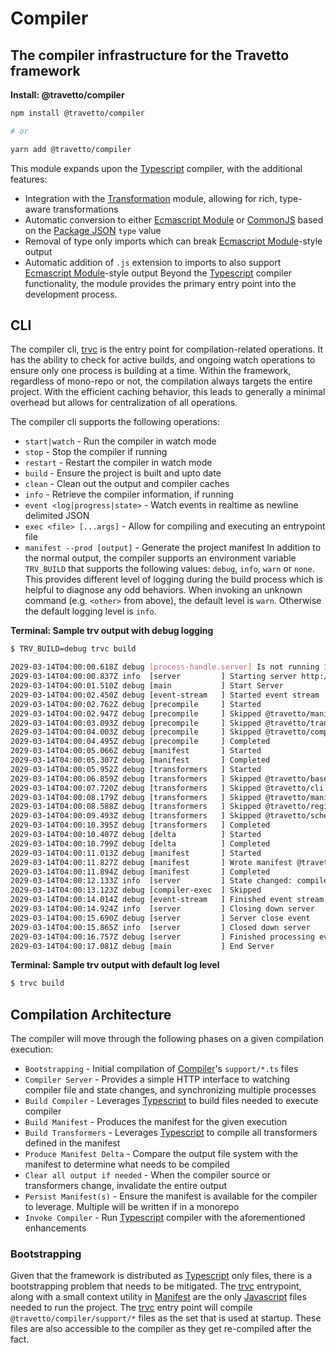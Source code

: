 <!-- This file was generated by @travetto/doc and should not be modified directly -->
<!-- Please modify https://github.com/travetto/travetto/tree/main/module/compiler/DOC.tsx and execute "npx trv doc" to rebuild -->
# Compiler

## The compiler infrastructure for the Travetto framework

**Install: @travetto/compiler**
```bash
npm install @travetto/compiler

# or

yarn add @travetto/compiler
```

This module expands upon the [Typescript](https://typescriptlang.org) compiler, with the additional features:
   *  Integration with the [Transformation](https://github.com/travetto/travetto/tree/main/module/transformer#readme "Functionality for AST transformations, with transformer registration, and general utils") module, allowing for rich, type-aware transformations
   *  Automatic conversion to either [Ecmascript Module](https://nodejs.org/api/esm.html) or [CommonJS](https://nodejs.org/api/modules.html) based on the [Package JSON](https://docs.npmjs.com/cli/v9/configuring-npm/package-json) `type` value
   *  Removal of type only imports which can break [Ecmascript Module](https://nodejs.org/api/esm.html)-style output
   *  Automatic addition of `.js` extension to imports to also support  [Ecmascript Module](https://nodejs.org/api/esm.html)-style output
Beyond the [Typescript](https://typescriptlang.org) compiler functionality, the module provides the primary entry point into the development process.

## CLI
The compiler cli, [trvc](https://github.com/travetto/travetto/tree/main/module/compiler/bin/trvc.js#L4) is the entry point for compilation-related operations. It has the ability to check for active builds, and ongoing watch operations to ensure only one process is building at a time.  Within the framework, regardless of mono-repo or not, the compilation always targets the entire project.  With the efficient caching behavior, this leads to generally a minimal overhead but allows for centralization of all operations. 

The compiler cli supports the following operations:
   *  `start|watch` - Run the compiler in watch mode
   *  `stop` - Stop the compiler if running
   *  `restart` - Restart the compiler in watch mode
   *  `build` - Ensure the project is built and upto date
   *  `clean` - Clean out the output and compiler caches
   *  `info` - Retrieve the compiler information, if running
   *  `event <log|progress|state>` - Watch events in realtime as newline delimited JSON
   *  `exec <file> [...args]` - Allow for compiling and executing an entrypoint file
   *  `manifest --prod [output]` - Generate the project manifest
In addition to the normal output, the compiler supports an environment variable `TRV_BUILD` that supports the following values: `debug`, `info`, `warn` or `none`.  This provides different level of logging during the build process which is helpful to diagnose any odd behaviors.  When invoking an unknown command (e.g. `<other>` from above), the default level is `warn`.  Otherwise the default logging level is `info`.

**Terminal: Sample trv output with debug logging**
```bash
$ TRV_BUILD=debug trvc build

2029-03-14T04:00:00.618Z debug [process-handle.server] Is not running 16488
2029-03-14T04:00:00.837Z info  [server         ] Starting server http://127.0.0.1:25539
2029-03-14T04:00:01.510Z debug [main           ] Start Server
2029-03-14T04:00:02.450Z debug [event-stream   ] Started event stream
2029-03-14T04:00:02.762Z debug [precompile     ] Started
2029-03-14T04:00:02.947Z debug [precompile     ] Skipped @travetto/manifest
2029-03-14T04:00:03.093Z debug [precompile     ] Skipped @travetto/transformer
2029-03-14T04:00:04.003Z debug [precompile     ] Skipped @travetto/compiler
2029-03-14T04:00:04.495Z debug [precompile     ] Completed
2029-03-14T04:00:05.066Z debug [manifest       ] Started
2029-03-14T04:00:05.307Z debug [manifest       ] Completed
2029-03-14T04:00:05.952Z debug [transformers   ] Started
2029-03-14T04:00:06.859Z debug [transformers   ] Skipped @travetto/base
2029-03-14T04:00:07.720Z debug [transformers   ] Skipped @travetto/cli
2029-03-14T04:00:08.179Z debug [transformers   ] Skipped @travetto/manifest
2029-03-14T04:00:08.588Z debug [transformers   ] Skipped @travetto/registry
2029-03-14T04:00:09.493Z debug [transformers   ] Skipped @travetto/schema
2029-03-14T04:00:10.395Z debug [transformers   ] Completed
2029-03-14T04:00:10.407Z debug [delta          ] Started
2029-03-14T04:00:10.799Z debug [delta          ] Completed
2029-03-14T04:00:11.013Z debug [manifest       ] Started
2029-03-14T04:00:11.827Z debug [manifest       ] Wrote manifest @travetto-doc/compiler
2029-03-14T04:00:11.894Z debug [manifest       ] Completed
2029-03-14T04:00:12.133Z info  [server         ] State changed: compile-end
2029-03-14T04:00:13.123Z debug [compiler-exec  ] Skipped
2029-03-14T04:00:14.014Z debug [event-stream   ] Finished event stream
2029-03-14T04:00:14.924Z info  [server         ] Closing down server
2029-03-14T04:00:15.690Z debug [server         ] Server close event
2029-03-14T04:00:15.865Z info  [server         ] Closed down server
2029-03-14T04:00:16.757Z debug [server         ] Finished processing events
2029-03-14T04:00:17.081Z debug [main           ] End Server
```

**Terminal: Sample trv output with default log level**
```bash
$ trvc build
```

## Compilation Architecture
The compiler will move through the following phases on a given compilation execution:
   *  `Bootstrapping` - Initial compilation of [Compiler](https://github.com/travetto/travetto/tree/main/module/compiler#readme "The compiler infrastructure for the Travetto framework")'s `support/*.ts` files
   *  `Compiler Server` - Provides a simple HTTP interface to watching compiler file and state changes, and synchronizing multiple processes
   *  `Build Compiler` - Leverages [Typescript](https://typescriptlang.org) to build files needed to execute compiler
   *  `Build Manifest` - Produces the manifest for the given execution
   *  `Build Transformers` - Leverages [Typescript](https://typescriptlang.org) to compile all transformers defined in the manifest
   *  `Produce Manifest Delta` - Compare the output file system with the manifest to determine what needs to be compiled
   *  `Clear all output if needed` - When the compiler source or transformers change, invalidate the entire output
   *  `Persist Manifest(s)` - Ensure the manifest is available for the compiler to leverage. Multiple will be written if in a monorepo
   *  `Invoke Compiler` - Run [Typescript](https://typescriptlang.org) compiler with the aforementioned enhancements

### Bootstrapping
Given that the framework is distributed as [Typescript](https://typescriptlang.org) only files, there is a bootstrapping problem that needs to be mitigated.  The [trvc](https://github.com/travetto/travetto/tree/main/module/compiler/bin/trvc.js#L4) entrypoint, along with a small context utility in [Manifest](https://github.com/travetto/travetto/tree/main/module/manifest#readme "Support for project indexing, manifesting, along with file watching") are the only [Javascript](https://developer.mozilla.org/en-US/docs/Web/JavaScript) files needed to run the project.  The [trvc](https://github.com/travetto/travetto/tree/main/module/compiler/bin/trvc.js#L4) entry point will compile `@travetto/compiler/support/*` files as the set that is used at startup.  These files are also accessible to the compiler as they get re-compiled after the fact.
